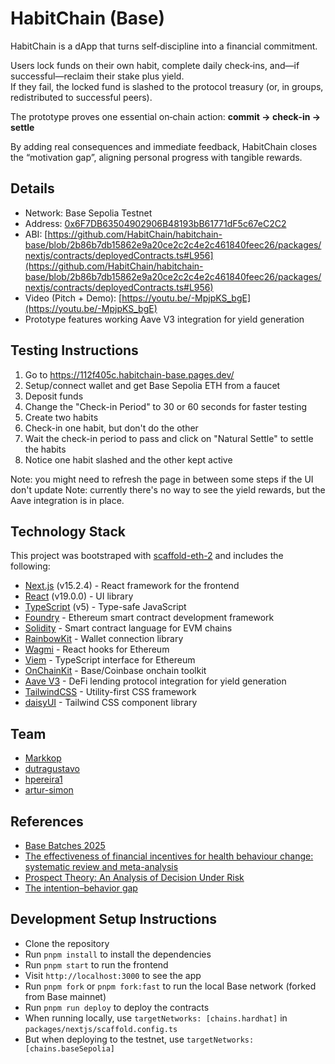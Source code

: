 # HabitChain (Base)

HabitChain is a dApp that turns self‑discipline into a financial commitment.

Users lock funds on their own habit, complete daily check‑ins, and—if successful—reclaim their stake plus yield.  
If they fail, the locked fund is slashed to the protocol treasury (or, in groups, redistributed to successful peers).

The prototype proves one essential on‑chain action: **commit → check‑in → settle**

By adding real consequences and immediate feedback, HabitChain closes the “motivation gap”, aligning personal progress with tangible rewards.

## Details

- Network: Base Sepolia Testnet
- Address: [0x6F7DB63504902906B48193bB61771dF5c67eC2C2](https://sepolia.basescan.org/address/0x6F7DB63504902906B48193bB61771dF5c67eC2C2)
- ABI: [https://github.com/HabitChain/habitchain-base/blob/2b86b7db15862e9a20ce2c2c4e2c461840feec26/packages/nextjs/contracts/deployedContracts.ts#L956](https://github.com/HabitChain/habitchain-base/blob/2b86b7db15862e9a20ce2c2c4e2c461840feec26/packages/nextjs/contracts/deployedContracts.ts#L956)
- Video (Pitch + Demo): [https://youtu.be/-MpjpKS_bgE](https://youtu.be/-MpjpKS_bgE)
- Prototype features working Aave V3 integration for yield generation

## Testing Instructions

1. Go to https://112f405c.habitchain-base.pages.dev/
2. Setup/connect wallet and get Base Sepolia ETH from a faucet
3. Deposit funds
4. Change the "Check-in Period" to 30 or 60 seconds for faster testing
5. Create two habits
6. Check-in one habit, but don't do the other
7. Wait the check-in period to pass and click on "Natural Settle" to settle the habits
8. Notice one habit slashed and the other kept active

Note: you might need to refresh the page in between some steps if the UI don't update
Note: currently there's no way to see the yield rewards, but the Aave integration is in place.

## Technology Stack

This project was bootstraped with [scaffold-eth-2](https://github.com/scaffold-eth/scaffold-eth-2) and includes the following:

- [Next.js](https://nextjs.org/) (v15.2.4) - React framework for the frontend
- [React](https://react.dev/) (v19.0.0) - UI library
- [TypeScript](https://www.typescriptlang.org/) (v5) - Type-safe JavaScript
- [Foundry](https://getfoundry.sh/) - Ethereum smart contract development framework
- [Solidity](https://soliditylang.org/) - Smart contract language for EVM chains
- [RainbowKit](https://www.rainbowkit.com/) - Wallet connection library
- [Wagmi](https://wagmi.sh/) - React hooks for Ethereum
- [Viem](https://viem.sh/) - TypeScript interface for Ethereum
- [OnChainKit](https://onchainkit.xyz/) - Base/Coinbase onchain toolkit
- [Aave V3](https://aave.com/) - DeFi lending protocol integration for yield generation
- [TailwindCSS](https://tailwindcss.com/) - Utility-first CSS framework
- [daisyUI](https://daisyui.com/) - Tailwind CSS component library

## Team

- [Markkop](https://github.com/Markkop)
- [dutragustavo](https://github.com/dutragustavo)
- [hpereira1](https://github.com/hpereira1)
- [artur-simon](https://github.com/artur-simon)

## References

- [Base Batches 2025](https://www.basebatches.xyz/)
- [The effectiveness of financial incentives for health behaviour change: systematic review and meta-analysis](https://journals.plos.org/plosone/article?id=10.1371/journal.pone.0090347)
- [Prospect Theory: An Analysis of Decision Under Risk](https://www.jstor.org/stable/1914185)
- [The intention–behavior gap](https://psycnet.apa.org/record/2016-43197-003)

## Development Setup Instructions

- Clone the repository
- Run `pnpm install` to install the dependencies
- Run `pnpm start` to run the frontend
- Visit `http://localhost:3000` to see the app
- Run `pnpm fork` or `pnpm fork:fast` to run the local Base network (forked from Base mainnet)
- Run `pnpm run deploy` to deploy the contracts
- When running locally, use `targetNetworks: [chains.hardhat]` in `packages/nextjs/scaffold.config.ts`
- But when deploying to the testnet, use `targetNetworks: [chains.baseSepolia]`
